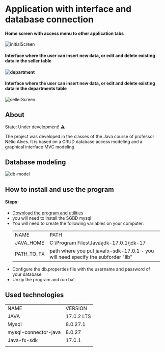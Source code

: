 <h1> Application with interface and database connection </h1>

<h4>Home screen with access menu to other application tabs</h4>

![initialScreen](https://user-images.githubusercontent.com/42980898/153776627-bddb008c-4838-4d9c-b040-3c8fd2e204a9.PNG)

<h4>Interface where the user can insert new data, or edit and delete existing data in the seller table<h4>

![department](https://user-images.githubusercontent.com/42980898/153776701-d807e3a0-e95f-4633-8639-eaa8e8a9fcba.PNG)

<h4>Interface where the user can insert new data, or edit and delete existing data in the departments table</h4>

![sellerScreen](https://user-images.githubusercontent.com/42980898/153776878-ad47b103-2f03-45d1-a521-8cf70b3093fe.PNG)

<h2> About </h2>

<p>State: Under development! ⚠️<p> 

The project was developed in the classes of the Java course of professor Nélio Alves. It is based on a CRUD database access modeling and a graphical interface MVC modeling.

</p>

<h2> Database modeling </h2>

![db-model](https://user-images.githubusercontent.com/42980898/153777610-3080e15a-01ba-41c4-894f-eeb218637b3b.PNG)

<h2>How to install and use the program</h2>

<h4>Steps:  </h4>

<ul>

<li><a href="https://drive.google.com/drive/folders/1Vw1CaMgncVcptfLAoIXIrMSerswnyKfp?usp=sharing">Download the program and utilities</a></li>

<li> you will need to install the SGBD mysql</li>

<li>You will need to create the following variables on your computer:

<table> 

<tr>
<td>NAME</td>

<td>PATH</td>

</tr>

<tr>

<td> 
JAVA_HOME
</td>

<td>C:\Program Files\Java\jdk-17.0.1\jdk-17</td>

</tr>

<tr> 
<td>PATH_TO_FX</td>

<td>path where you put javafx-sdk-17.0.1 - you will need specify the subforder "lib"</td>

</tr>

</table>
     
     
</li>

<li> Configure the db.properties file with the username and password of your database</li>
 
<li> Unzip the program and run bat</li>

</ul>


<h2>Used technologies</h2> 

<table> 

<tr> 
<td>NAME</td>
<td>VERSION</td>
</tr>

<tr> 
<td>JAVA</td>
<td>17.0.2 LTS</td>
</tr>

<tr> 
<td>Mysql</td>
<td>8.0.27.1</td>
</tr>

<tr> 
<td>mysql-connector-java</td>
<td>8.0.27</td>
</tr>

<tr> 
<td>Java-fx-sdk</td>
<td>17.0.1</td>
</tr>

<tr> 
<td></td>
</tr>


<table>




